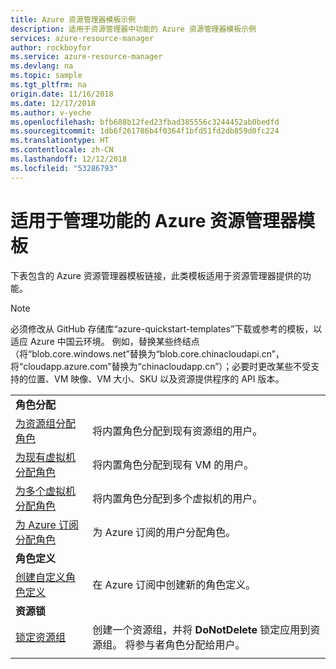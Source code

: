 ```yaml
---
title: Azure 资源管理器模板示例
description: 适用于资源管理器中功能的 Azure 资源管理器模板示例
services: azure-resource-manager
author: rockboyfor
ms.service: azure-resource-manager
ms.devlang: na
ms.topic: sample
ms.tgt_pltfrm: na
origin.date: 11/16/2018
ms.date: 12/17/2018
ms.author: v-yeche
ms.openlocfilehash: bfb688b12fed23fbad385556c3244452ab0bedfd
ms.sourcegitcommit: 1db6f261786b4f0364f1bfd51fd2db859d0fc224
ms.translationtype: HT
ms.contentlocale: zh-CN
ms.lasthandoff: 12/12/2018
ms.locfileid: "53286793"
---
```

# <a name="azure-resource-manager-templates-for-management-features"></a>适用于管理功能的 Azure 资源管理器模板

下表包含的 Azure 资源管理器模板链接，此类模板适用于资源管理器提供的功能。

> [!NOTE]
> 必须修改从 GitHub 存储库“azure-quickstart-templates”下载或参考的模板，以适应 Azure 中国云环境。 例如，替换某些终结点（将“blob.core.windows.net”替换为“blob.core.chinacloudapi.cn”，将“cloudapp.azure.com”替换为“chinacloudapp.cn”）；必要时更改某些不受支持的位置、VM 映像、VM 大小、SKU 以及资源提供程序的 API 版本。
> 

| | |
|-|-|
|**角色分配**||
| [为资源组分配角色](https://github.com/Azure/azure-quickstart-templates/tree/master/101-rbac-builtinrole-resourcegroup)| 将内置角色分配到现有资源组的用户。 |
| [为现有虚拟机分配角色](https://github.com/Azure/azure-quickstart-templates/tree/master/101-rbac-builtinrole-virtualmachine)| 将内置角色分配到现有 VM 的用户。 |
| [为多个虚拟机分配角色](https://github.com/Azure/azure-quickstart-templates/tree/master/201-rbac-builtinrole-multipleVMs)| 将内置角色分配到多个虚拟机的用户。 |
| [为 Azure 订阅分配角色](https://github.com/Azure/azure-quickstart-templates/tree/master/subscription-level-deployments/subscription-role-assigment)| 为 Azure 订阅的用户分配角色。 |
|**角色定义**||
| [创建自定义角色定义](https://github.com/Azure/azure-quickstart-templates/tree/master/subscription-level-deployments/create-role-def)| 在 Azure 订阅中创建新的角色定义。 |
|**资源锁**||
| [锁定资源组](https://github.com/Azure/azure-quickstart-templates/tree/master/subscription-level-deployments/create-rg-lock-role-assignment)| 创建一个资源组，并将 **DoNotDelete** 锁定应用到资源组。 将参与者角色分配给用户。 |
| | |

<!-- Update_Description: new articles on Azure Resource Manager template samples -->
<!--ms.date: 12/17/2018-->